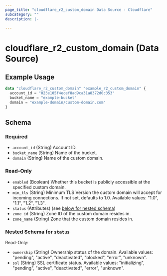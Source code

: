 ```yaml
---
page_title: "cloudflare_r2_custom_domain Data Source - Cloudflare"
subcategory: ""
description: |-
  
---
```


# cloudflare_r2_custom_domain (Data Source)



## Example Usage

```terraform
data "cloudflare_r2_custom_domain" "example_r2_custom_domain" {
  account_id = "023e105f4ecef8ad9ca31a8372d0c353"
  bucket_name = "example-bucket"
  domain = "example-domain/custom-domain.com"
}
```

<!-- schema generated by tfplugindocs -->
## Schema

### Required

- `account_id` (String) Account ID.
- `bucket_name` (String) Name of the bucket.
- `domain` (String) Name of the custom domain.

### Read-Only

- `enabled` (Boolean) Whether this bucket is publicly accessible at the specified custom domain.
- `min_tls` (String) Minimum TLS Version the custom domain will accept for incoming connections. If not set, defaults to 1.0.
Available values: "1.0", "1.1", "1.2", "1.3".
- `status` (Attributes) (see [below for nested schema](#nestedatt--status))
- `zone_id` (String) Zone ID of the custom domain resides in.
- `zone_name` (String) Zone that the custom domain resides in.

<a id="nestedatt--status"></a>
### Nested Schema for `status`

Read-Only:

- `ownership` (String) Ownership status of the domain.
Available values: "pending", "active", "deactivated", "blocked", "error", "unknown".
- `ssl` (String) SSL certificate status.
Available values: "initializing", "pending", "active", "deactivated", "error", "unknown".


